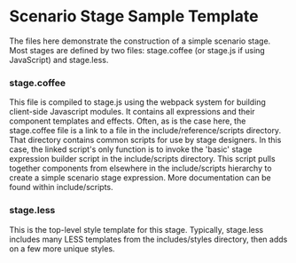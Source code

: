 <!-- TITLE/ -->

# Scenario Stage Sample Template

<!-- /TITLE -->

The files here demonstrate the construction of a simple scenario stage. Most stages are defined by two files: stage.coffee (or stage.js if using JavaScript) and stage.less.

### stage.coffee

This file is compiled to stage.js using the webpack system for building client-side Javascript modules. It contains all expressions and their component templates and effects. Often, as is the case here, the stage.coffee file is a link to a file in the include/reference/scripts directory. That directory contains common scripts for use by stage designers. In this case, the linked script's only function is to invoke the 'basic' stage expression builder script in the include/scripts directory. This script pulls together components from elsewhere in the include/scripts hierarchy to create a simple scenario stage expression. More documentation can be found within include/scripts.

### stage.less

This is the top-level style template for this stage. Typically, stage.less includes many LESS templates from the includes/styles directory, then adds on a few more unique styles.
